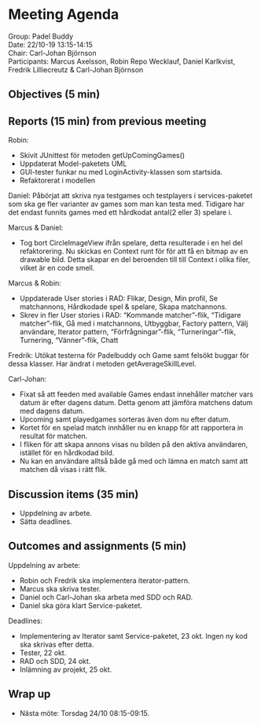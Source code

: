 # Meeting Agenda
Group: Padel Buddy  
Date: 22/10-19 13:15-14:15  
Chair: Carl-Johan Björnson  
Participants: Marcus Axelsson, Robin Repo Wecklauf, Daniel Karlkvist, Fredrik Lilliecreutz & Carl-Johan Björnson

## Objectives (5 min)


## Reports (15 min) from previous meeting

Robin: 
- Skivit JUnittest för metoden getUpComingGames()
- Uppdaterat Model-paketets UML
- GUI-tester funkar nu med LoginActivity-klassen som startsida.
- Refaktorerat i modellen

Daniel: Påbörjat att skriva nya testgames och testplayers i services-paketet som ska ge fler varianter av games som man kan testa med. Tidigare har det endast funnits games med ett hårdkodat antal(2 eller 3) spelare i.

Marcus & Daniel:
- Tog bort CircleImageView ifrån spelare, detta resulterade i en hel del refaktorering. Nu skickas en Context runt för för att få en bitmap av en drawable bild. Detta skapar en del beroenden till till Context i olika filer, vilket är en code smell.

Marcus & Robin:
- Uppdaterade User stories i RAD: Flikar, Design, Min profil, Se matchannons, Hårdkodade spel & spelare, Skapa matchannons.
- Skrev in fler User stories i RAD: “Kommande matcher”-flik, “Tidigare matcher”-flik, Gå med i matchannons, Utbyggbar, Factory pattern, Välj användare, Iterator pattern, “Förfrågningar”-flik, “Turneringar”-flik, Turnering, “Vänner”-flik, Chatt


Fredrik: Utökat testerna för Padelbuddy och Game samt felsökt buggar för dessa klasser. Har ändrat i metoden getAverageSkillLevel. 

Carl-Johan: 
- Fixat så att feeden med available Games endast innehåller matcher vars datum är efter dagens datum. Detta genom att jämföra matchens datum med dagens datum. 
- Upcoming samt playedgames sorteras även dom nu efter datum.
- Kortet för en spelad match innhåller nu en knapp för att rapportera in resultat för matchen. 
- I fliken för att skapa annons visas nu bilden på den aktiva användaren, istället för en hårdkodad bild. 
- Nu kan en användare alltså både gå med och lämna en match samt att matchen då visas i rätt flik. 
 
## Discussion items (35 min)
- Uppdelning av arbete.
- Sätta deadlines.

## Outcomes and assignments (5 min)
Uppdelning av arbete:
- Robin och Fredrik ska implementera iterator-pattern. 
- Marcus ska skriva tester.
- Daniel och Carl-Johan ska arbeta med SDD och RAD.
- Daniel ska göra klart Service-paketet. 

Deadlines:
- Implementering av Iterator samt Service-paketet, 23 okt. Ingen ny kod ska skrivas efter detta. 
- Tester, 22 okt. 
- RAD och SDD, 24 okt. 
- Inlämning av projekt, 25 okt.

## Wrap up
- Nästa möte: Torsdag 24/10 08:15-09:15.
